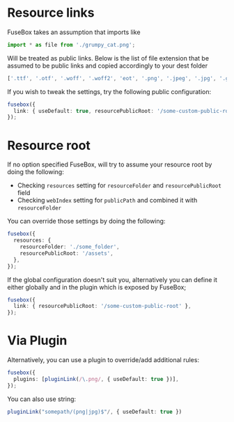 # Resource links

FuseBox takes an assumption that imports like

```ts
import * as file from './grumpy_cat.png';
```

Will be treated as public links. Below is the list of file extension that be assumed to be public links and copied
accordingly to your dest folder

```js
['.ttf', '.otf', '.woff', '.woff2', 'eot', '.png', '.jpeg', '.jpg', '.gif', '.bmp', '.svg'];
```

If you wish to tweak the settings, try the following public configuration:

```ts
fusebox({
  link: { useDefault: true, resourcePublicRoot: '/some-custom-public-root' },
});
```

# Resource root

If no option specified FuseBox, will try to assume your resource root by doing the following:

- Checking `resources` setting for `resourceFolder` and `resourcePublicRoot` field
- Checking `webIndex` setting for `publicPath` and combined it with `resourceFolder`

You can override those settings by doing the following:

```ts
fusebox({
  resources: {
    resourceFolder: './some_folder',
    resourcePublicRoot: '/assets',
  },
});
```

If the global configuration doesn't suit you, alternatively you can define it either globally and in the plugin which is
exposed by FuseBox;

```ts
fusebox({
  link: { resourcePublicRoot: '/some-custom-public-root' },
});
```

# Via Plugin

Alternatively, you can use a plugin to override/add additional rules:

```ts
fusebox({
  plugins: [pluginLink(/\.png/, { useDefault: true })],
});
```

You can also use string:

```ts
pluginLink("somepath/(png|jpg)$"/, { useDefault: true })
```
